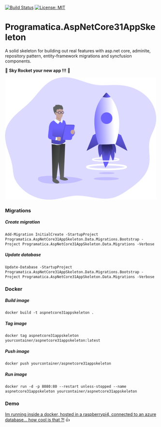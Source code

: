 [![Build Status](https://programaticasoftware.visualstudio.com/Programatica.AspNetCore31AppSkeleton/_apis/build/status/ruialexrib.Programatica.AspNetCore31AppSkeleton?branchName=main)](https://programaticasoftware.visualstudio.com/Programatica.AspNetCore31AppSkeleton/_build/latest?definitionId=20&branchName=main) [![License: MIT](https://img.shields.io/badge/License-MIT-yellow.svg)](https://opensource.org/licenses/MIT)

# Programatica.AspNetCore31AppSkeleton
A solid skeleton for building out real features with asp.net core, adminlte, repository pattern, entity-framework migrations and syncfusion components.

:rocket: **Sky Rocket your new app !!!** :rocket:

<img src="https://github.com/ruialexrib/Programatica.AspNetCore31AppSkeleton/blob/main/logo.png?raw=true" width="500">

### Migrations

##### Create migration
```
Add-Migration InitialCreate -StartupProject Programatica.AspNetCore31AppSkeleton.Data.Migrations.Bootstrap -Project Programatica.AspNetCore31AppSkeleton.Data.Migrations -Verbose
```
##### Update database
```
Update-Database -StartupProject Programatica.AspNetCore31AppSkeleton.Data.Migrations.Bootstrap -Project Programatica.AspNetCore31AppSkeleton.Data.Migrations -Verbose
```

### Docker

##### Build image
```
docker build -t aspnetcore31appskeleton .
```

##### Tag image
```
docker tag aspnetcore31appskeleton yourcontainer/aspnetcore31appskeleton:latest
```

##### Push image
```
docker push yourcontainer/aspnetcore31appskeleton
```

##### Run image
```
docker run -d -p 8080:80 --restart unless-stopped --name aspnetcore31appskeleton yourcontainer/aspnetcore31appskeleton
```

### Demo

[Im running inside a docker, hosted in a raspberrypi4, connected to an azure database... how cool is that ?!](http://ruialexrib.ddns.net:8088) :thumbsup:
